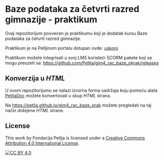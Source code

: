 # Baze podataka za četvrti razred gimnazije - praktikum

Ovaj repozitorijum posvećen je praktikumu koji je dodatak kursu Baze podataka za četvrti razred gimnazije. 

Praktikum je na Petljinom portalu dotupan ovde: [uskoro](https://petlja.org/)

Praktikum možete integrisati u svoj LMS koristeći SCORM pakete koji se mogu preuzeti sa: https://github.com/Petlja/gim4_rac_baze_pkrak/releases

## Konverzija u *HTML*

U ovom repozitorijumu se nalazi izvorna forma sadržaja koju pomoću alata [PetljaDoc](https://github.com/Petlja/PetljaDoc) možete konvertovati u skup *HTML* strana.

Na https://petlja.github.io/gim4_rac_baze_prak možete pregledati na taj način dobijene *HTML* strane.

## License

This work by Fondacija Petlja is licensed under a
[Creative Commons Attribution 4.0 International License][cc-by].

[![CC BY 4.0][cc-by-image]][cc-by]

[cc-by]: http://creativecommons.org/licenses/by/4.0/
[cc-by-image]: https://i.creativecommons.org/l/by/4.0/88x31.png
